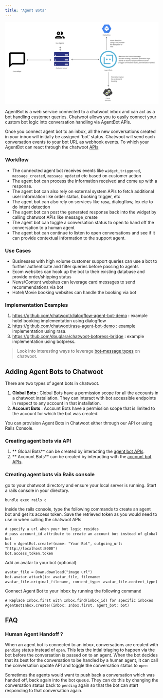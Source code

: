 ```yaml
---
title: "Agent Bots"
---
```




![agent-bot-architecture](./images/agent-bots/agent-bot-architecture.png)


AgentBot is a web service connected to a chatwoot inbox and can act as a bot handling customer queries. Chatwoot allows you to easily connect your custom bot logic into conversation handling via AgentBot APIs. 

Once you connect agent bot to an inbox, all the new conversations created in your inbox will initially be assigned 'bot' status. Chatwoot will send each conversation events to your bot URL as webhook events. To which your AgentBot can react through the chatwoot [APIs](https://www.chatwoot.com/developers/api/)

### Workflow

- The connected agent bot receives events like `widget_triggered`, `message_created`, `message_updated` etc based on customer action
- The agent bot can process the information received and come up with a response. 
- The agent bot can also rely on external system APIs to fetch additional user information like order status, booking trigger, etc
- The agent bot can also rely on services like rasa, dialogflow, lex etc to do intent detection
- The agent bot can post the generated response back into the widget by calling chatwoot APIs like message_create
- The agent bot can toggle a conversation status to open to hand off the conversation to a human agent
- The agent bot can continue to listen to open conversations and see if it can provide contextual information to the support agent.

### Use Cases

- Businesses with high volume customer support queries can use a bot to further authenticate and filter queries before passing to agents
- Ecom websites can hook up  the bot to their existing database and provide order/shipping status
- News/Content websites can leverage card messages to send recommendations via bot
- Hotel/Movie booking websites can handle the booking via bot

### Implementation Examples
1. https://github.com/chatwoot/dialogflow-agent-bot-demo : example hotel booking implementation using dialogflow
2. https://github.com/chatwoot/rasa-agent-bot-demo : example implementation using rasa.
3. https://github.com/douglara/chatwoot-botpress-bridge : example implementation using botpress.

> Look into interesting ways to leverage [bot-message types](/docs/product/others/interactive-messages) on chatwoot.


## Adding Agent Bots to Chatwoot

There are two types of agent bots in chatwoot.
1. **Global Bots** : Global Bots have a permission scope for all the accounts in a chatwoot installation. They can interact with bot accessible endpoints in respect to any account in that installation.
2. **Account Bots** : Account Bots have a permission scope that is limited to the account for which the bot was created. 

You can provision Agent Bots in Chatwoot either through our API or using Rails Console.

### Creating agent bots via API
1. ** Global Bots** can be created by interacting the [agent bot APIs](https://www.chatwoot.com/developers/api/#tag/AgentBots). 
2. ** Account Bots** can be created by interacting with the [account bot APIs](https://www.chatwoot.com/developers/api/#tag/Account-AgentBots).


###  Creating agent bots via Rails console

go to your chatwoot directory and ensure your local server is running.  Start a rails console in your directory.

```
bundle exec rails c
```

Inside the rails console, type the following commands to create an agent bot and get its access token. Save the retrieved token as you would need to use in when calling the chatwoot APIs

```
# specify a url when your bot logic resides
# pass account_id attribute to create an account bot instead of global bot
bot = AgentBot.create!(name: "Your Bot", outgoing_url: "http://localhost:8000")
bot.access_token.token
```

Add an avatar to your bot (optional)
```
avatar_file = Down.download("image url")
bot.avatar.attach(io: avatar_file, filename: avatar_file.original_filename, content_type: avatar_file.content_type)
```

Connect Agent Bot to your inbox by running the following command

```
# Replace Inbox.first with Inbox.find(inbox_id) for specific inboxes
AgentBotInbox.create!(inbox: Inbox.first, agent_bot: bot)
```


## FAQ

### Human Agent Handoff ?

When an agent bot is connected to an inbox, conversations are created with `pending` status instead of `open`. This lets the intial triaging to happen via 
the bot before the conversation is passed on to an agent. When the bot decides that its best for the conversation to be handled by a human agent, It can call the conversation update API
and toggle the conversation status to `open`

Sometimes the agents would want to push back a conversation which was handed off, back again into the bot queue. They can do this by changing the conversation status back to `pending` again so that the bot can start responding to that conversation again. 






